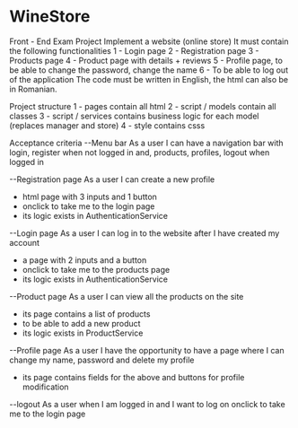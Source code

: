 # WineStore
Front - End Exam Project
Implement a website (online store)
It must contain the following functionalities
1 - Login page
2 - Registration page
3 - Products page
4 - Product page with details + reviews
5 - Profile page, to be able to change the password, change the name
6 - To be able to log out of the application
The code must be written in English, the html can also be in Romanian.

Project structure
1 - pages contain all html
2 - script / models contain all classes
3 - script / services contains business logic for each model (replaces manager and store)
4 - style contains csss

Acceptance criteria
--Menu bar
As a user I can have a navigation bar with login, register when not logged in and, products, profiles, logout when logged in

--Registration page
As a user I can create a new profile
 - html page with 3 inputs and 1 button
 - onclick to take me to the login page
 - its logic exists in AuthenticationService

--Login page
As a user I can log in to the website after I have created my account
 - a page with 2 inputs and a button
 - onclick to take me to the products page
 - its logic exists in AuthenticationService

--Product page
As a user I can view all the products on the site
 - its page contains a list of products
 - to be able to add a new product
 - its logic exists in ProductService

--Profile page
As a user I have the opportunity to have a page where I can change my name, password and delete my profile
 - its page contains fields for the above and buttons for profile modification

--logout
As a user when I am logged in and I want to log on onclick to take me to the login page
